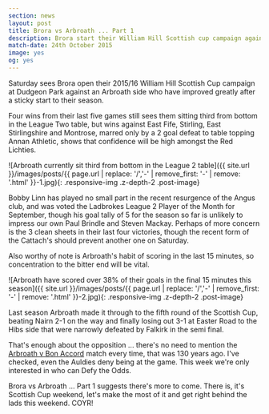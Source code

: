 ```yaml
---
section: news
layout: post
title: Brora vs Arbroath ... Part 1
description: Brora start their William Hill Scottish cup campaign against Arbroath on 24th October.
match-date: 24th October 2015
image: yes
og: yes
---
```

Saturday sees Brora open their 2015/16 William Hill Scottish Cup campaign at Dudgeon Park against an Arbroath side who have improved greatly after a sticky start to their season.

Four wins from their last five games still sees them sitting third from bottom in the League Two table, but wins against East Fife, Stirling, East Stirlingshire and Montrose, marred only by a 2 goal defeat to table topping Annan Athletic, shows that confidence will be high amongst the Red Lichties.

![Arbroath currently sit third from bottom in the League 2 table]({{ site.url }}/images/posts/{{ page.url | replace: '/','-' | remove_first: '-' | remove: '.html' }}-1.jpg){: .responsive-img .z-depth-2 .post-image}

Bobby Linn has played no small part in the recent resurgence of the Angus club, and was voted the Ladbrokes League 2 Player of the Month for September, though his goal tally of 5 for the season so far is unlikely to impress our own Paul Brindle and Steven Mackay. Perhaps of more concern is the 3 clean sheets in their last four victories, though the recent form of the Cattach's should prevent another one on Saturday.

Also worthy of note is Arbroath's habit of scoring in the last 15 minutes, so concentration to the bitter end will be vital.

![Arbroath have scored over 38% of their goals in the final 15 minutes this season]({{ site.url }}/images/posts/{{ page.url | replace: '/','-' | remove_first: '-' | remove: '.html' }}-2.jpg){: .responsive-img .z-depth-2 .post-image}

Last season Arbroath made it through to the fifth round of the Scottish Cup, beating Nairn 2-1 on the way and finally losing out 3-1 at Easter Road to the Hibs side that were narrowly defeated by Falkirk in the semi final.

That's enough about the opposition ... there's no need to mention the [Arbroath v Bon Accord](https://en.wikipedia.org/wiki/Arbroath_36%E2%80%930_Bon_Accord) match every time, that was 130 years ago. I've checked, even the Auldies deny being at the game. This week we're only interested in who can Defy the Odds.

Brora vs Arbroath ... Part 1 suggests there's more to come. There is, it's Scottish Cup weekend, let's make the most of it and get right behind the lads this weekend. COYR!